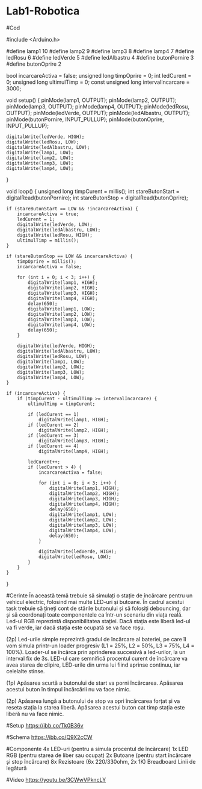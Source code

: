 # Lab1-Robotica


#Cod

#include <Arduino.h>

#define lamp1 10
#define lamp2 9
#define lamp3 8
#define lamp4 7
#define ledRosu 6
#define ledVerde 5
#define ledAlbastru 4
#define butonPornire 3
#define butonOprire 2

bool incarcareActiva = false;
unsigned long timpOprire = 0;
int ledCurent = 0;
unsigned long ultimulTimp = 0;
const unsigned long intervalIncarcare = 3000;

void setup() {
    pinMode(lamp1, OUTPUT);
    pinMode(lamp2, OUTPUT);
    pinMode(lamp3, OUTPUT);
    pinMode(lamp4, OUTPUT);
    pinMode(ledRosu, OUTPUT);
    pinMode(ledVerde, OUTPUT);
    pinMode(ledAlbastru, OUTPUT);
    pinMode(butonPornire, INPUT_PULLUP);
    pinMode(butonOprire, INPUT_PULLUP);

    digitalWrite(ledVerde, HIGH);
    digitalWrite(ledRosu, LOW);
    digitalWrite(ledAlbastru, LOW);
    digitalWrite(lamp1, LOW);
    digitalWrite(lamp2, LOW);
    digitalWrite(lamp3, LOW);
    digitalWrite(lamp4, LOW);
}

void loop() {
    unsigned long timpCurent = millis();
    int stareButonStart = digitalRead(butonPornire);
    int stareButonStop = digitalRead(butonOprire);

    if (stareButonStart == LOW && !incarcareActiva) {
        incarcareActiva = true;
        ledCurent = 1;
        digitalWrite(ledVerde, LOW);
        digitalWrite(ledAlbastru, LOW);
        digitalWrite(ledRosu, HIGH);
        ultimulTimp = millis();
    }

    if (stareButonStop == LOW && incarcareActiva) {
        timpOprire = millis();
        incarcareActiva = false;

        for (int i = 0; i < 3; i++) {
            digitalWrite(lamp1, HIGH);
            digitalWrite(lamp2, HIGH);
            digitalWrite(lamp3, HIGH);
            digitalWrite(lamp4, HIGH);
            delay(650);
            digitalWrite(lamp1, LOW);
            digitalWrite(lamp2, LOW);
            digitalWrite(lamp3, LOW);
            digitalWrite(lamp4, LOW);
            delay(650);
        }

        digitalWrite(ledVerde, HIGH);
        digitalWrite(ledAlbastru, LOW);
        digitalWrite(ledRosu, LOW);
        digitalWrite(lamp1, LOW);
        digitalWrite(lamp2, LOW);
        digitalWrite(lamp3, LOW);
        digitalWrite(lamp4, LOW);
    }

    if (incarcareActiva) {
        if (timpCurent - ultimulTimp >= intervalIncarcare) {
            ultimulTimp = timpCurent;

            if (ledCurent == 1)
                digitalWrite(lamp1, HIGH);
            if (ledCurent == 2)
                digitalWrite(lamp2, HIGH);
            if (ledCurent == 3)
                digitalWrite(lamp3, HIGH);
            if (ledCurent == 4)
                digitalWrite(lamp4, HIGH);

            ledCurent++;
            if (ledCurent > 4) {
                incarcareActiva = false;

                for (int i = 0; i < 3; i++) {
                    digitalWrite(lamp1, HIGH);
                    digitalWrite(lamp2, HIGH);
                    digitalWrite(lamp3, HIGH);
                    digitalWrite(lamp4, HIGH);
                    delay(650);
                    digitalWrite(lamp1, LOW);
                    digitalWrite(lamp2, LOW);
                    digitalWrite(lamp3, LOW);
                    digitalWrite(lamp4, LOW);
                    delay(650);
                }

                digitalWrite(ledVerde, HIGH);
                digitalWrite(ledRosu, LOW);
            }
        }
    }
}

#Cerinte
În această temă trebuie să simulați o stație de încărcare pentru un vehicul electric, folosind mai multe LED-uri și butoane. În cadrul acestui task trebuie să țineți cont de stările butonului și să folosiți debouncing, dar și să coordonați toate componentele ca într-un scenariu din viața reală.
Led-ul RGB reprezintă disponibilitatea stației. Dacă stația este liberă led-ul va fi verde, iar dacă stația este ocupată se va face roșu.

(2p) Led-urile simple reprezintă gradul de încărcare al bateriei, pe care îl vom simula printr-un loader progresiv (L1 = 25%, L2 = 50%, L3 = 75%, L4 = 100%). Loader-ul se încărca prin aprinderea succesivă a led-urilor, la un interval fix de 3s. LED-ul care semnifică procentul curent de încărcare va avea starea de clipire, LED-urile din urma lui fiind aprinse continuu, iar celelalte stinse.

(1p) Apăsarea scurtă a butonului de start va porni încărcarea. Apăsarea acestui buton în timpul încărcării nu va face nimic.

(2p) Apăsarea lungă a butonului de stop va opri încărcarea forțat și va reseta stația la starea liberă. Apăsarea acestui buton cat timp stația este liberă nu va face nimic.

#Setup
https://ibb.co/Tk0B36v

#Schema
https://ibb.co/Q9X2cCW

#Componente
4x LED-uri (pentru a simula procentul de încărcare)
1x LED RGB (pentru starea de liber sau ocupat)
2x Butoane (pentru start încărcare și stop încărcare)
8x Rezistoare (6x 220/330ohm, 2x 1K)
Breadboard
Linii de legătură

#Video 
https://youtu.be/3CWwVPkncLY
